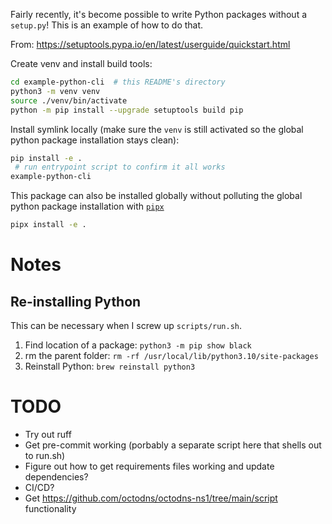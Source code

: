 Fairly recently, it's become possible to write Python packages without a `setup.py`! This is an example of how to do that.

From: https://setuptools.pypa.io/en/latest/userguide/quickstart.html

Create venv and install build tools:

```bash
cd example-python-cli  # this README's directory
python3 -m venv venv
source ./venv/bin/activate
python -m pip install --upgrade setuptools build pip
```

Install symlink locally (make sure the `venv` is still activated so the global python package installation stays clean):

```bash
pip install -e .
 # run entrypoint script to confirm it all works
example-python-cli
```

This package can also be installed globally without polluting the global python package installation with [`pipx`](https://pypa.github.io/pipx/)

```bash
pipx install -e .
```

# Notes

## Re-installing Python

This can be necessary when I screw up `scripts/run.sh`.

1. Find location of a package: `python3 -m pip show black`
2. rm the parent folder: `rm -rf /usr/local/lib/python3.10/site-packages`
3. Reinstall Python: `brew reinstall python3`

# TODO

- Try out ruff
- Get pre-commit working (porbably a separate script here that shells out to run.sh)
- Figure out how to get requirements files working and update dependencies?
- CI/CD?
- Get https://github.com/octodns/octodns-ns1/tree/main/script functionality

